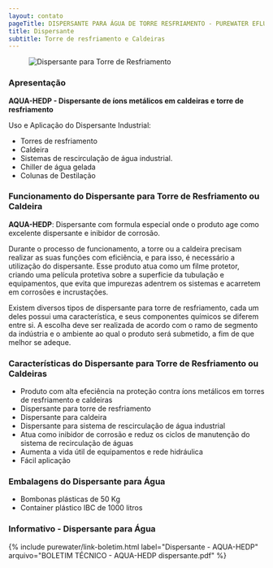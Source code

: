 ```yaml
---
layout: contato
pageTitle: DISPERSANTE PARA ÁGUA DE TORRE RESFRIAMENTO - PUREWATER EFLUENTES  
title: Dispersante  
subtitle: Torre de resfriamento e Caldeiras 
---
```

<figure class="figure">
  <img src="../../website/images/Dispersante_tratamento_agua_torre_resfriamento.jpg" class="figure-img img-fluid rounded" alt="Dispersante para Torre de Resfriamento" style="max-width: 100%;">
</figure>

### Apresentação 

**AQUA-HEDP - Dispersante de íons metálicos em caldeiras e torre de resfriamento**

>
Uso e Aplicação do Dispersante Industrial: 
- Torres de resfriamento
- Caldeira
- Sistemas de rescirculação de água industrial.
- Chiller de água gelada
- Colunas de Destilação
>

### Funcionamento do Dispersante para Torre de Resfriamento ou Caldeira

**AQUA-HEDP**: Dispersante com formula especial onde o produto age como excelente dispersante e inibidor de corrosão.

Durante o processo de funcionamento, a torre ou a caldeira precisam realizar as suas funções com eficiência, e para isso, é necessário a utilização do dispersante.
Esse produto atua como um filme protetor, criando uma película protetiva sobre a superficie da tubulação e equipamentos, que evita que impurezas adentrem os sistemas e acarretem em corrosões e incrustações. 

Existem diversos tipos de dispersante para torre de resfriamento, cada um deles possui uma característica, e seus componentes químicos se diferem entre si. A escolha deve ser realizada de acordo com o ramo de segmento da indústria e o ambiente ao qual o produto será submetido, a fim de que melhor se adeque.

### Características do Dispersante para Torre de Resfriamento ou Caldeiras

- Produto com alta efeciência na proteção contra íons metálicos em torres de resfriamento e caldeiras
- Dispersante para torre de resfriamento
- Dispersante para caldeira
- Dispersante para sistema de rescirculação de água industrial
- Atua como inibidor de corrosão e reduz os ciclos de manutenção do sistema de recirculação de águas
- Aumenta a vida útil de equipamentos e rede hidráulica
- Fácil aplicação


### Embalagens do Dispersante para Água

- Bombonas plásticas de 50 Kg
- Container plástico IBC de 1000 litros

### Informativo - Dispersante para Água

{% include purewater/link-boletim.html label="Dispersante - AQUA-HEDP" arquivo="BOLETIM TÉCNICO - AQUA-HEDP dispersante.pdf" %}


